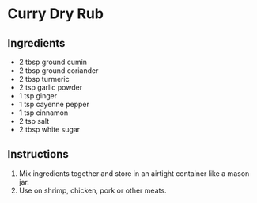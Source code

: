 # Curry Dry Rub

## Ingredients
- 2 tbsp ground cumin
- 2 tbsp ground coriander
- 2 tbsp turmeric
- 2 tsp garlic powder
- 1 tsp ginger
- 1 tsp cayenne pepper
- 1 tsp cinnamon
- 2 tsp salt
- 2 tbsp white sugar

## Instructions
1. Mix ingredients together and store in an airtight container like a mason jar.
1. Use on shrimp, chicken, pork or other meats.
